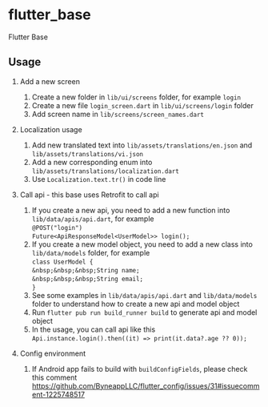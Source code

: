 # flutter_base

Flutter Base

## Usage

1. Add a new screen
   1. Create a new folder in `lib/ui/screens` folder, for example `login`
   2. Create a new file `login_screen.dart` in `lib/ui/screens/login` folder
   3. Add screen name in `lib/screens/screen_names.dart`

2. Localization usage
    1. Add new translated text into `lib/assets/translations/en.json` and `lib/assets/translations/vi.json`
    2. Add a new corresponding enum into `lib/assets/translations/localization.dart`
    3. Use `Localization.text.tr()` in code line
3. Call api - this base uses Retrofit to call api
    1. If you create a new api, you need to add a new function into `lib/data/apis/api.dart`, for example <br />
       `@POST("login")`
       <br/>
       `Future<ApiResponseModel<UserModel>> login();`
    2. If you create a new model object, you need to add a new class into `lib/data/models` folder, for example <br />
       `class UserModel {`
       <br/>
       `&nbsp;&nbsp;&nbsp;String name;`
       <br/>
       `&nbsp;&nbsp;&nbsp;String email;`
       <br/>
       `}`
    3. See some examples in `lib/data/apis/api.dart` and `lib/data/models` folder to understand how to create a new api
       and model object
    4. Run `flutter pub run build_runner build` to generate api and model object
    5. In the usage, you can call api like this <br />
       `Api.instance.login().then((it) => print(it.data?.age ?? 0));`
4. Config environment
   1. If Android app fails to build with `buildConfigFields`, please check this comment https://github.com/ByneappLLC/flutter_config/issues/31#issuecomment-1225748517
